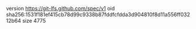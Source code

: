 version https://git-lfs.github.com/spec/v1
oid sha256:1531f181ef415cb78d99c9338b87fddfcfdda3d904810f8d11a556ff03212b64
size 4775
